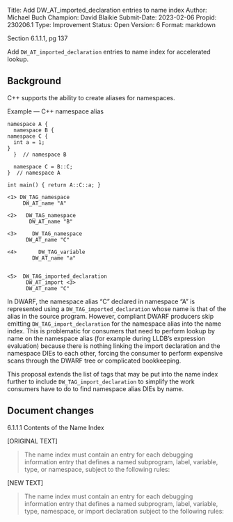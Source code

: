 Title:       Add DW_AT_imported_declaration entries to name index
Author:      Michael Buch
Champion:    David Blaikie
Submit-Date: 2023-02-06
Propid:      230206.1
Type:        Improvement
Status:      Open
Version:     6
Format:      markdown

Section 6.1.1.1, pg 137

Add `DW_AT_imported_declaration` entries to name index for accelerated lookup.

Background
----------

C++ supports the ability to create aliases for namespaces.

Example — C++ namespace alias

    namespace A {                 
      namespace B {                 
	namespace C {                 
	  int a = 1;                    
	}                              
      }  // namespace B             
			      
      namespace C = B::C;           
    }  // namespace A             
			      
    int main() { return A::C::a; }

    <1> DW_TAG_namespace            
	     DW_AT_name "A"            
				
    <2>   DW_TAG_namespace          
	       DW_AT_name "B"          
				
    <3>     DW_TAG_namespace        
		  DW_AT_name "C"        
				
    <4>       DW_TAG_variable       
		    DW_AT_name "a"      
				
				
    <5>  DW_TAG_imported_declaration
	      DW_AT_import <3>         
	      DW_AT_name "C"           
                                       
In DWARF, the namespace alias “C” declared in namespace “A” is represented 
using a `DW_TAG_imported_declaration` whose name is that of the alias in the 
source program. However, compliant DWARF producers skip emitting 
`DW_TAG_import_declaration` for the namespace alias into the name index. This 
is problematic for consumers that need to perform lookup by name on the 
namespace alias (for example during LLDB’s expression evaluation) because 
there is nothing linking the import declaration and the namespace DIEs to 
each other, forcing the consumer to perform expensive scans through the 
DWARF tree or complicated bookkeeping.

This proposal extends the list of tags that may be put into the name 
index further to include `DW_TAG_import_declaration` to simplify
the work consumers have to do to find namespace alias DIEs by name.

Document changes
----------------

6.1.1.1 Contents of the Name Index

[ORIGINAL TEXT]

> The name index must contain an entry for each debugging information entry that 
> defines a named subprogram, label, variable, type, or namespace, subject to the 
> following rules: 

[NEW TEXT]

> The name index must contain an entry for each debugging information entry that 
> defines a named subprogram, label, variable, type, namespace, or import declaration
> subject to the following rules: 
